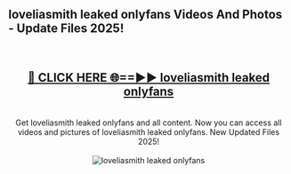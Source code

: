 <h2>loveliasmith leaked onlyfans Videos And Photos - Update Files 2025!</h2>
<br>
<div align="center">
<h2><a href="https://linkcuts.com/hfmhzwbr" rel="nofollow">🔴 CLICK HERE 🌐==►► loveliasmith leaked onlyfans</a></h2>
<br>
Get loveliasmith leaked onlyfans and all content. Now you can access all videos and pictures of loveliasmith leaked onlyfans. New Updated Files 2025!
<br>
<br>
<a href="https://linkcuts.com/hfmhzwbr" rel="nofollow" data-target="animated-image.originalLink"><img src="https://i.ibb.co.com/WyWwxjT/player-gif2.gif" alt="loveliasmith leaked onlyfans" style="max-width: 100%; display: inline-block;" data-target="animated-image.originalImage"></a>
</div>
<br>